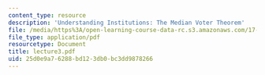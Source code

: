 ```yaml
---
content_type: resource
description: 'Understanding Institutions: The Median Voter Theorem'
file: /media/https%3A/open-learning-course-data-rc.s3.amazonaws.com/17-20-introduction-to-the-american-political-process-spring-2004/25d0e9a76288bd123db0bc3dd9878266_lecture3.pdf
file_type: application/pdf
resourcetype: Document
title: lecture3.pdf
uid: 25d0e9a7-6288-bd12-3db0-bc3dd9878266
---
```

